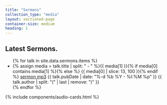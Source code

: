 ```yaml
---
title: "Sermons"
collection_type: "media"
layout: sectioned-page
container-size: medium
heading: 1
---
```


## Latest Sermons.
<ul>
  {% for talk in site.data.sermons.items %}
    <li>{% assign media = talk.title | split: " - " %}{{ media[1] }}{% if media[0] contains media[1] %}{% else %} {{ media[0] | slice: 13, 100 }}{% endif %} <a href="{{ talk.enclosure.link }}">sermon mp3</a> {{ talk.pubDate | date: "%-d %b %Y - %I:%M %p" }} {{ talk.author | split: "(" | last | remove: ")" }}</li>
  {% endfor %}    
</ul>

{% include components/audio-cards.html %}
